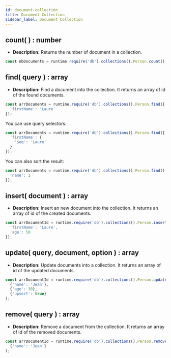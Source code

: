```yaml
---
id: document-collection
title: Document Collection
sidebar_label: Document Collection
---
```


## count( ) : number

- **Description:** Returns the number of document in a collection.

```js
const nbDocuments = runtime.require('db').collections().Person.count();
```

## find( query ) : array

- **Description:** Find a document into the collection. It returns an array of id of the found documents.

```js
const arrDocuments = runtime.require('db').collections().Person.find({
  'firstName': 'Laure'
});
```

You can use query selectors:

```js
const arrDocuments = runtime.require('db').collections().Person.find({
  'firstName': {
    '$eq': 'Laure'
  }
});
```

You can also sort the result:

```js
const arrDocuments = runtime.require('db').collections().Person.find().sort({
  'name': 1
});
```

## insert( document ) : array

- **Description:** Insert an new document into the collection. It returns an array of id of the created documents.

```js
const arrDocumentId = runtime.require('db').collections().Person.insert({
  'firstName': 'Laure',
  'age': 50
});
```

## update( query, document, option ) : array

- **Description:** Update documents into a collection. It returns an array of id of the updated documents.

```js
const arrDocumentId = runtime.require('db').collections().Person.update(
  {'name': 'Jean'},
  {'age': 30}, 
  {'upsert': true}
);
```

## remove( query ) : array

- **Description:** Remove a document from the collection. It returns an array of id of the removed documents.

```js
const arrDocumentId = runtime.require('db').collections().Person.remove(
  {'name': 'Jean'}
);
```